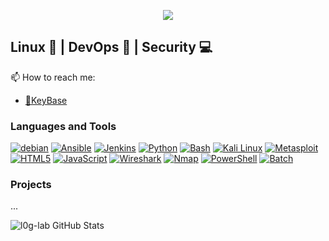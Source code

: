 <p align="center">
  <img src="https://profile-counter.glitch.me/l0g-lab/count.svg">
</p>

## Linux 🐧 | DevOps 🌊 | Security 💻
 📫 How to reach me:
 - [🔏KeyBase](https://keybase.io/l0g)

### Languages and Tools
[![debian][debian-shield]][debian-url]
[![Ansible][ansible-shield]][ansible-url]
[![Jenkins][jenkins-shield]][jenkins-url]
[![Python][python-shield]][python-url]
[![Bash][bash-shield]][bash-url]
[![Kali Linux][kali-linux-shield]][kali-linux-url]
[![Metasploit][metasploit-shield]][metasploit-url]
[![HTML5][html5-shield]][html5-url]
[![JavaScript][javascript-shield]][javascript-url]
[![Wireshark][wireshark-shield]][wireshark-url]
[![Nmap][nmap-shield]][nmap-url]
[![PowerShell][powershell-shield]][powershell-url]
[![Batch][batch-shield]][batch-url]

<!-- Shields Links -->
[debian-shield]:https://img.shields.io/badge/linux-debian?style=for-the-badge&logo=debian&logoColor=white
[debian-url]: https://www.debian.org/
[jenkins-shield]: https://img.shields.io/badge/jenkins-build?style=for-the-badge&logo=jenkins&logoColor=white
[jenkins-url]: https://www.jenkins.io/
[ansible-shield]: https://img.shields.io/badge/ansible-role?style=for-the-badge&logo=ansible&logoColor=white
[ansible-url]: https://www.ansible.com/
[python-shield]: https://img.shields.io/badge/Python-3776AB?style=for-the-badge&logo=python&logoColor=white
[python-url]: https://python.org/
[rust-shield]: https://img.shields.io/badge/Rust-000000?style=for-the-badge&logo=rust&logoColor=white
[rust-url]: https://www.rust-lang.org/
[bash-shield]: https://img.shields.io/badge/Bash-4EAA25?style=for-the-badge&logo=gnu-bash&logoColor=white
[bash-url]: https://www.gnu.org/software/bash/
[kali-linux-shield]: https://img.shields.io/badge/Kali_Linux-557C94?style=for-the-badge&logo=kali-linux&logoColor=white
[kali-linux-url]: https://www.kali.org/
[metasploit-shield]: https://img.shields.io/badge/Metasploit-FF1111?style=for-the-badge&logo=metasploit&logoColor=white
[metasploit-url]: https://www.metasploit.com/
[c-shield]: https://img.shields.io/badge/C-A8B9CC?style=for-the-badge&logo=c&logoColor=white
[c-url]: https://en.wikipedia.org/wiki/C_(programming_language)
[cpp-shield]: https://img.shields.io/badge/C++-00599C?style=for-the-badge&logo=cplusplus&logoColor=white
[cpp-url]: https://isocpp.org/
[html5-shield]: https://img.shields.io/badge/HTML5-E34F26?style=for-the-badge&logo=html5&logoColor=white
[html5-url]: https://html.spec.whatwg.org/
[javascript-shield]: https://img.shields.io/badge/JavaScript-F7DF1E?style=for-the-badge&logo=javascript&logoColor=black
[javascript-url]: https://developer.mozilla.org/en-US/docs/Web/JavaScript
[css3-shield]: https://img.shields.io/badge/CSS3-1572B6?style=for-the-badge&logo=css3&logoColor=white
[css3-url]: https://www.w3.org/Style/CSS/Overview.en.html
[nodejs-shield]: https://img.shields.io/badge/Node.js-339933?style=for-the-badge&logo=nodedotjs&logoColor=white
[nodejs-url]: https://nodejs.org/
[wireshark-shield]: https://img.shields.io/badge/Wireshark-1679A7?style=for-the-badge&logo=wireshark&logoColor=white
[wireshark-url]: https://www.wireshark.org/
[nmap-shield]: https://img.shields.io/badge/Nmap-0E83CD?style=for-the-badge&logo=nmap&logoColor=white
[nmap-url]: https://nmap.org/
[powershell-shield]: https://img.shields.io/badge/PowerShell-5391FE?style=for-the-badge&logo=powershell&logoColor=white
[powershell-url]: https://docs.microsoft.com/en-us/powershell/
[batch-shield]: https://img.shields.io/badge/Batch-4D4D4D?style=for-the-badge&logo=windows&logoColor=white
[batch-url]: https://en.wikipedia.org/wiki/Batch_file
[ruby-shield]: https://img.shields.io/badge/Ruby-CC342D?style=for-the-badge&logo=ruby&logoColor=white
[ruby-url]: https://www.ruby-lang.org/en/
[perl-shield]: https://img.shields.io/badge/Perl-39457E?style=for-the-badge&logo=perl&logoColor=white
[perl-url]: https://www.perl.org/

### Projects
...

![l0g-lab GitHub Stats](https://github-readme-stats.vercel.app/api?username=l0g-lab&show_icons=true&theme=radical)
